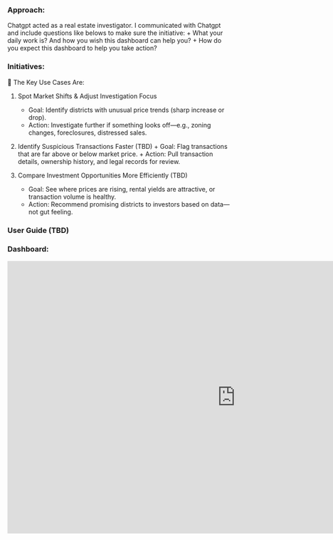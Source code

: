 
### Approach: 

 Chatgpt acted as a real estate investigator.  I communicated with Chatgpt and include questions like belows to make sure the initiative: 
	+  What your daily work is? And how you wish this dashboard can help you?
	+  How do you expect this dashboard to help you take action?


### Initiatives:
📌 The Key Use Cases Are:
1. Spot Market Shifts & Adjust Investigation Focus 
	+ Goal: Identify districts with unusual price trends (sharp increase or drop).
	+ Action: Investigate further if something looks off—e.g., zoning changes, foreclosures, distressed sales.

2. Identify Suspicious Transactions Faster (TBD)
	   + Goal: Flag transactions that are far above or below market price.
	   + Action: Pull transaction details, ownership history, and legal records for review.
	
3. Compare Investment Opportunities More Efficiently (TBD)
	+ Goal: See where prices are rising, rental yields are attractive, or transaction volume is healthy.
	+ Action: Recommend promising districts to investors based on data—not gut feeling.

### User Guide (TBD)

### Dashboard:

<iframe title="tw-real-estate" width="1024" height="612" src="https://app.powerbi.com/view?r=eyJrIjoiNjQ0YTBhZjItMzVlZS00YWFjLWE2NjEtZjg4NjRhMWIzOWMzIiwidCI6IjZmYjlhOTQzLWZhZDgtNGE3ZC04MWEyLTIyY2FkNmJiYWYyOSIsImMiOjEwfQ%3D%3D" frameborder="0" allowFullScreen="true"></iframe>
